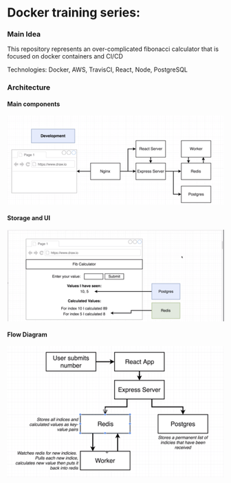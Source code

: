 # Docker training series:

### Main Idea

This repository represents an over-complicated fibonacci calculator that is focused on docker containers and CI/CD

Technologies: Docker, AWS, TravisCI, React, Node, PostgreSQL

### Architecture

#### Main components

![Main Components](./docs/architecture.png)

#### Storage and UI

![Storage and UI](./docs/storage.png)

#### Flow Diagram

![Flow Diagram](./docs/flow_diagram.png)
